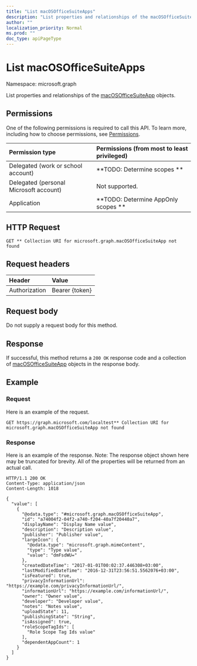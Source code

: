 ```yaml
---
title: "List macOSOfficeSuiteApps"
description: "List properties and relationships of the macOSOfficeSuiteApp objects."
author: ""
localization_priority: Normal
ms.prod: ""
doc_type: apiPageType
---
```


# List macOSOfficeSuiteApps

Namespace: microsoft.graph

List properties and relationships of the [macOSOfficeSuiteApp](../resources/macosofficesuiteapp.md) objects.

## Permissions
One of the following permissions is required to call this API. To learn more, including how to choose permissions, see [Permissions](/concepts/permissions-reference.md).

|Permission type|Permissions (from most to least privileged)|
|:---|:---|
|Delegated (work or school account)|**TODO: Determine scopes **|
|Delegated (personal Microsoft account)|Not supported.|
|Application|**TODO: Determine AppOnly scopes **|

## HTTP Request
<!-- {
  "blockType": "ignored"
}
-->
``` http
GET ** Collection URI for microsoft.graph.macOSOfficeSuiteApp not found
```

## Request headers
|Header|Value|
|:---|:---|
|Authorization|Bearer {token}|

## Request body
Do not supply a request body for this method.

## Response
If successful, this method returns a `200 OK` response code and a collection of [macOSOfficeSuiteApp](../resources/macosofficesuiteapp.md) objects in the response body.

## Example

### Request
Here is an example of the request.
<!-- {
  "blockType": "request",
  "name": "get_macosofficesuiteapp"
}
-->
``` http
GET https://graph.microsoft.com/localtest** Collection URI for microsoft.graph.macOSOfficeSuiteApp not found
```

### Response
Here is an example of the response. Note: The response object shown here may be truncated for brevity. All of the properties will be returned from an actual call.
<!-- {
  "blockType": "response",
  "truncated": true,
  "@odata.type": "collection(microsoft.graph.macosofficesuiteapp)"
}
-->
``` http
HTTP/1.1 200 OK
Content-Type: application/json
Content-Length: 1018

{
  "value": [
    {
      "@odata.type": "#microsoft.graph.macOSOfficeSuiteApp",
      "id": "a74004f2-04f2-a740-f204-40a7f20440a7",
      "displayName": "Display Name value",
      "description": "Description value",
      "publisher": "Publisher value",
      "largeIcon": {
        "@odata.type": "microsoft.graph.mimeContent",
        "type": "Type value",
        "value": "dmFsdWU="
      },
      "createdDateTime": "2017-01-01T00:02:37.446308+03:00",
      "lastModifiedDateTime": "2016-12-31T23:56:51.5562076+03:00",
      "isFeatured": true,
      "privacyInformationUrl": "https://example.com/privacyInformationUrl/",
      "informationUrl": "https://example.com/informationUrl/",
      "owner": "Owner value",
      "developer": "Developer value",
      "notes": "Notes value",
      "uploadState": 11,
      "publishingState": "String",
      "isAssigned": true,
      "roleScopeTagIds": [
        "Role Scope Tag Ids value"
      ],
      "dependentAppCount": 1
    }
  ]
}
```

